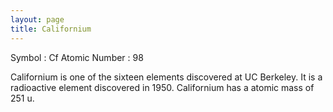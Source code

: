 ```yaml
---
layout: page
title: Californium
---
```


Symbol : Cf 
Atomic Number : 98  

Californium is one of the sixteen elements discovered at UC Berkeley.
It is a radioactive element discovered in 1950.
Californium has a atomic mass of 251 u.